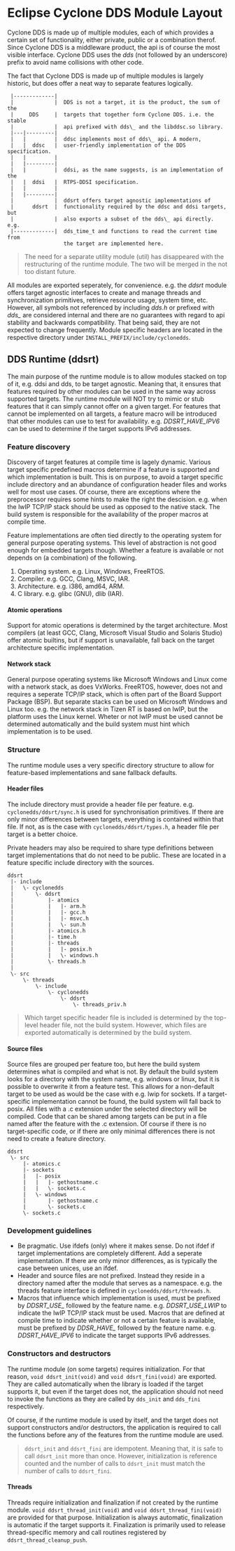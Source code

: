 # Eclipse Cyclone DDS Module Layout

Cyclone DDS is made up of multiple modules, each of which provides a certain
set of functionality, either private, public or a combination therof. Since
Cyclone DDS is a middleware product, the api is of course the most visible
interface. Cyclone DDS uses the *dds* (not followed by an underscore) prefix
to avoid name collisions with other code.

The fact that Cyclone DDS is made up of multiple modules is largely historic,
but does offer a neat way to separate features logically.

     |-------------|
     |             |  DDS is not a target, it is the product, the sum of the
     |     DDS     |  targets that together form Cyclone DDS. i.e. the stable
     |             |  api prefixed with dds\_ and the libddsc.so library.
     |---|---------|
     |   |         |  ddsc implements most of dds\_ api. A modern,
     |   |  ddsc   |  user-friendly implementation of the DDS specification.
     |   |         |
     |   |---------|
     |   |         |  ddsi, as the name suggests, is an implementation of the
     |   |  ddsi   |  RTPS-DDSI specification.
     |   |         |
     |   |---------|
     |             |  ddsrt offers target agnostic implementations of
     |      ddsrt  |  functionality required by the ddsc and ddsi targets, but
     |             |  also exports a subset of the dds\_ api directly. e.g.
     |-------------|  dds_time_t and functions to read the current time from
                      the target are implemented here.

> The need for a separate utility module (util) has disappeared with the
> restructuring of the runtime module. The two will be merged in the not too
> distant future.

All modules are exported seperately, for convenience. e.g. the *ddsrt* module
offers target agnostic interfaces to create and manage threads and
synchronization primitives, retrieve resource usage, system time, etc.
However, all symbols not referenced by including *dds.h* or prefixed with
*dds_* are considered internal and there are no guarantees with regard to api
stability and backwards compatibility. That being said, they are not expected
to change frequently. Module specific headers are located in the respective
directory under `INSTALL_PREFIX/include/cyclonedds`.


## DDS Runtime (ddsrt)
The main purpose of the runtime module is to allow modules stacked on top of
it, e.g. ddsi and dds, to be target agnostic. Meaning that, it ensures that
features required by other modules can be used in the same way across supported
targets. The runtime module will NOT try to mimic or stub features that it can
simply cannot offer on a given target. For features that cannot be implemented
on all targets, a feature macro will be introduced that other modules can use
to test for availability. e.g. *DDSRT_HAVE_IPV6* can be used to determine if
the target supports IPv6 addresses.


### Feature discovery
Discovery of target features at compile time is lagely dynamic. Various target
specific predefined macros determine if a feature is supported and which
implementation is built. This is on purpose, to avoid a target specific
include directory and an abundance of configuration header files and works
well for most use cases. Of course, there are exceptions where the preprocessor
requires some hints to make the right the descision. e.g. when the lwIP TCP/IP
stack should be used as opposed to the native stack. The build system is
responsible for the availability of the proper macros at compile time.

Feature implementations are often tied directly to the operating system for
general purpose operating systems. This level of abstraction is not good
enough for embedded targets though. Whether a feature is available or not
depends on (a combination) of the following.

1. Operating system. e.g. Linux, Windows, FreeRTOS.
2. Compiler. e.g. GCC, Clang, MSVC, IAR.
3. Architecture. e.g. i386, amd64, ARM.
4. C library. e.g. glibc (GNU), dlib (IAR).

#### Atomic operations
Support for atomic operations is determined by the target architecture. Most
compilers (at least GCC, Clang, Microsoft Visual Studio and Solaris Studio)
offer atomic builtins, but if support is unavailable, fall back on the
target architecture specific implementation.

#### Network stack
General purpose operating systems like Microsoft Windows and Linux come with
a network stack, as does VxWorks. FreeRTOS, however, does not and requires a
seperate TCP/IP stack, which is often part of the Board Support Package (BSP).
But separate stacks can be used on Microsoft Windows and Linux too. e.g. the
network stack in Tizen RT is based on lwIP, but the platform uses the Linux
kernel. Wheter or not lwIP must be used cannot be determined automatically and
the build system must hint which implementation is to be used.


### Structure
The runtime module uses a very specific directory structure to allow for
feature-based implementations and sane fallback defaults.

#### Header files
The include directory must provide a header file per feature. e.g.
`cyclonedds/ddsrt/sync.h` is used for synchronisation primitives. If there are
only minor differences between targets, everything is contained within
that file. If not, as is the case with `cyclonedds/ddsrt/types.h`, a header file per
target is a better choice.

Private headers may also be required to share type definitions between target
implementations that do not need to be public. These are located in a feature
specific include directory with the sources.

    ddsrt
     |- include
     |   \- cyclonedds
     |       \- ddsrt
     |           |- atomics
     |           |   |- arm.h
     |           |   |- gcc.h
     |           |   |- msvc.h
     |           |   \- sun.h
     |           |- atomics.h
     |           |- time.h
     |           |- threads
     |           |   |- posix.h
     |           |   \- windows.h
     |           \- threads.h
     |
     \- src
         \- threads
             \- include
                 \- cyclonedds
                     \- ddsrt
                         \- threads_priv.h

> Which target specific header file is included is determined by the top-level 
> header file, not the build system. However, which files are exported 
> automatically is determined by the build system.

#### Source files
Source files are grouped per feature too, but here the build system determines
what is compiled and what is not. By default the build system looks for a
directory with the system name, e.g. windows or linux, but it is possible to
overwrite it from a feature test. This allows for a non-default target to be
used as would be the case with e.g. lwip for sockets. If a target-specific
implementation cannot be found, the build system will fall back to posix. All
files with a .c extension under the selected directory will be compiled. Code
that can be shared among targets can be put in a file named after the feature
with the .c extension. Of course if there is no target-specific code, or if
there are only minimal differences there is not need to create a feature
directory.

    ddsrt
     \- src
         |- atomics.c
         |- sockets
         |   |- posix
         |   |   |- gethostname.c
         |   |   \- sockets.c
         |   \- windows
         |       |- gethostname.c
         |       \- sockets.c
         \- sockets.c

### Development guidelines
* Be pragmatic. Use ifdefs (only) where it makes sense. Do not ifdef if target
  implementations are completely different. Add a seperate implementation. If
  there are only minor differences, as is typically the case between unices,
  use an ifdef.
* Header and source files are not prefixed. Instead they reside in a directory
  named after the module that serves as a namespace. e.g. the threads feature
  interface is defined in `cyclonedds/ddsrt/threads.h`.
* Macros that influence which implementation is used, must be prefixed by
  *DDSRT_USE_* followed by the feature name. e.g. *DDSRT_USE_LWIP* to indicate
  the lwIP TCP/IP stack must be used. Macros that are defined at compile time
  to indicate whether or not a certain feature is available, must be prefixed
  by *DDSR_HAVE_* followed by the feature name. e.g. *DDSRT_HAVE_IPV6* to
  indicate the target supports IPv6 addresses.

### Constructors and destructors
The runtime module (on some targets) requires initialization. For that reason,
`void ddsrt_init(void)` and `void ddsrt_fini(void)` are exported. They are
called automatically when the library is loaded if the target supports it, but
even if the target does not, the application should not need to invoke the
functions as they are called by `dds_init` and `dds_fini` respectively.

Of course, if the runtime module is used by itself, and the target does not
support constructors and/or destructors, the application is required to call
the functions before any of the features from the runtime module are used.

> `ddsrt_init` and `ddsrt_fini` are idempotent. Meaning that, it is safe to
> call `ddsrt_init` more than once. However, initialization is reference
> counted and the number of calls to `ddsrt_init` must match the number of
> calls to `ddsrt_fini`.

#### Threads
Threads require initialization and finalization if not created by the runtime
module. `void ddsrt_thread_init(void)` and `void ddsrt_thread_fini(void)` are
provided for that purpose. Initialization is always automatic, finalization is
automatic if the target supports it. Finalization is primarily used to release
thread-specific memory and call routines registered by
`ddsrt_thread_cleanup_push`.

